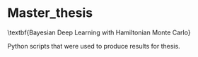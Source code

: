 # Master_thesis

\textbf{Bayesian Deep Learning with Hamiltonian Monte Carlo}

Python scripts that were used to produce results for thesis. 
